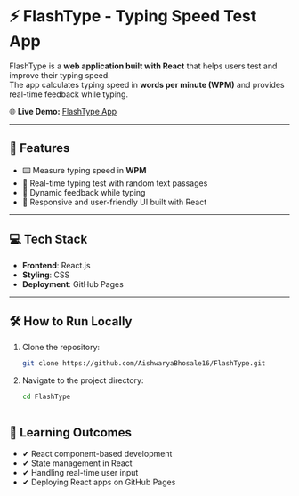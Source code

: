 # ⚡ FlashType - Typing Speed Test App

FlashType is a **web application built with React** that helps users test and improve their typing speed.  
The app calculates typing speed in **words per minute (WPM)** and provides real-time feedback while typing.

🌐 **Live Demo:** [FlashType App](https://aishwaryabhosale16.github.io/FlashType/)

---

## 🚀 Features
- ⌨️ Measure typing speed in **WPM**  
- 📝 Real-time typing test with random text passages  
- 🔄 Dynamic feedback while typing  
- 🎨 Responsive and user-friendly UI built with React  


---

## 💻 Tech Stack
- **Frontend**: React.js  
- **Styling**: CSS  
- **Deployment**: GitHub Pages  

---

## 🛠 How to Run Locally
1. Clone the repository:
   ```bash
   git clone https://github.com/AishwaryaBhosale16/FlashType.git

2. Navigate to the project directory:
     ```bash
   cd FlashType



## 📘 Learning Outcomes

- ✔ React component-based development  
- ✔ State management in React  
- ✔ Handling real-time user input  
- ✔ Deploying React apps on GitHub Pages  


